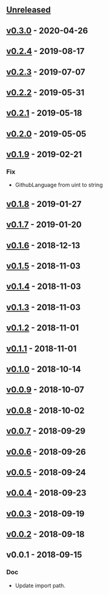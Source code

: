 <a name="unreleased"></a>
## [Unreleased]


<a name="v0.3.0"></a>
## [v0.3.0] - 2020-04-26

<a name="v0.2.4"></a>
## [v0.2.4] - 2019-08-17

<a name="v0.2.3"></a>
## [v0.2.3] - 2019-07-07

<a name="v0.2.2"></a>
## [v0.2.2] - 2019-05-31

<a name="v0.2.1"></a>
## [v0.2.1] - 2019-05-18

<a name="v0.2.0"></a>
## [v0.2.0] - 2019-05-05

<a name="v0.1.9"></a>
## [v0.1.9] - 2019-02-21
### Fix
- GithubLanguage from uint to string


<a name="v0.1.8"></a>
## [v0.1.8] - 2019-01-27

<a name="v0.1.7"></a>
## [v0.1.7] - 2019-01-20

<a name="v0.1.6"></a>
## [v0.1.6] - 2018-12-13

<a name="v0.1.5"></a>
## [v0.1.5] - 2018-11-03

<a name="v0.1.4"></a>
## [v0.1.4] - 2018-11-03

<a name="v0.1.3"></a>
## [v0.1.3] - 2018-11-03

<a name="v0.1.2"></a>
## [v0.1.2] - 2018-11-01

<a name="v0.1.1"></a>
## [v0.1.1] - 2018-11-01

<a name="v0.1.0"></a>
## [v0.1.0] - 2018-10-14

<a name="v0.0.9"></a>
## [v0.0.9] - 2018-10-07

<a name="v0.0.8"></a>
## [v0.0.8] - 2018-10-02

<a name="v0.0.7"></a>
## [v0.0.7] - 2018-09-29

<a name="v0.0.6"></a>
## [v0.0.6] - 2018-09-26

<a name="v0.0.5"></a>
## [v0.0.5] - 2018-09-24

<a name="v0.0.4"></a>
## [v0.0.4] - 2018-09-23

<a name="v0.0.3"></a>
## [v0.0.3] - 2018-09-19

<a name="v0.0.2"></a>
## [v0.0.2] - 2018-09-18

<a name="v0.0.1"></a>
## v0.0.1 - 2018-09-15
### Doc
- Update import path.


[Unreleased]: https://github.com/shuheiktgw/go-travis/compare/v0.3.0...HEAD
[v0.3.0]: https://github.com/shuheiktgw/go-travis/compare/v0.2.4...v0.3.0
[v0.2.4]: https://github.com/shuheiktgw/go-travis/compare/v0.2.3...v0.2.4
[v0.2.3]: https://github.com/shuheiktgw/go-travis/compare/v0.2.2...v0.2.3
[v0.2.2]: https://github.com/shuheiktgw/go-travis/compare/v0.2.1...v0.2.2
[v0.2.1]: https://github.com/shuheiktgw/go-travis/compare/v0.2.0...v0.2.1
[v0.2.0]: https://github.com/shuheiktgw/go-travis/compare/v0.1.9...v0.2.0
[v0.1.9]: https://github.com/shuheiktgw/go-travis/compare/v0.1.8...v0.1.9
[v0.1.8]: https://github.com/shuheiktgw/go-travis/compare/v0.1.7...v0.1.8
[v0.1.7]: https://github.com/shuheiktgw/go-travis/compare/v0.1.6...v0.1.7
[v0.1.6]: https://github.com/shuheiktgw/go-travis/compare/v0.1.5...v0.1.6
[v0.1.5]: https://github.com/shuheiktgw/go-travis/compare/v0.1.4...v0.1.5
[v0.1.4]: https://github.com/shuheiktgw/go-travis/compare/v0.1.3...v0.1.4
[v0.1.3]: https://github.com/shuheiktgw/go-travis/compare/v0.1.2...v0.1.3
[v0.1.2]: https://github.com/shuheiktgw/go-travis/compare/v0.1.1...v0.1.2
[v0.1.1]: https://github.com/shuheiktgw/go-travis/compare/v0.1.0...v0.1.1
[v0.1.0]: https://github.com/shuheiktgw/go-travis/compare/v0.0.9...v0.1.0
[v0.0.9]: https://github.com/shuheiktgw/go-travis/compare/v0.0.8...v0.0.9
[v0.0.8]: https://github.com/shuheiktgw/go-travis/compare/v0.0.7...v0.0.8
[v0.0.7]: https://github.com/shuheiktgw/go-travis/compare/v0.0.6...v0.0.7
[v0.0.6]: https://github.com/shuheiktgw/go-travis/compare/v0.0.5...v0.0.6
[v0.0.5]: https://github.com/shuheiktgw/go-travis/compare/v0.0.4...v0.0.5
[v0.0.4]: https://github.com/shuheiktgw/go-travis/compare/v0.0.3...v0.0.4
[v0.0.3]: https://github.com/shuheiktgw/go-travis/compare/v0.0.2...v0.0.3
[v0.0.2]: https://github.com/shuheiktgw/go-travis/compare/v0.0.1...v0.0.2
